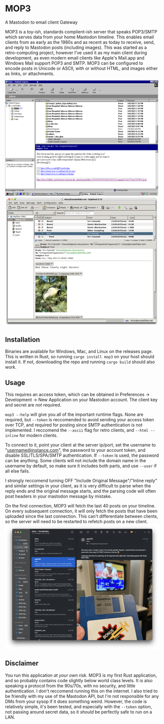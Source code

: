 # MOP3
A Mastodon to email client Gateway

MOP3 is a toy-ish, standards complient-ish server that speaks POP3/SMTP which serves data from your home Mastodon timeline. This enables email clients from as early as the 1980s and as recent as today to receive, send, and reply to Mastodon posts (including images). This was started as a retro-computing project, however I've used it as my main client during development, as even modern email clients like Apple's Mail.app and Windows Mail support POP3 and SMTP. MOP3 can be configured to encode posts in Unicode or ASCII, with or without HTML, and images either as links, or attachments.

<img src="screenshots/mop3-win.png" alt="Outlook Express displaying Mastodon posts" width="500"/>
<img src="screenshots/mop3-linux.png" alt="Sylpheed on Linux" width="500"/>

## Installation
Binaries are available for Windows, Mac, and Linux on the releases page. This is written in Rust, so running `cargo install mop3` on your host should install it. If not, downloading the repo and running `cargo build` should also work. 

## Usage
This requires an access token, which can be obtained in Preferences -> Development -> New Application on your Mastodon account. The client key and secret are _not_ required.

`mop3 --help` will give you all of the important runtime flags. None are required, but `--token` is reccomended to avoid sending your access token over TCP, and required for posting since SMTP authentication is not implemented. I reccomend the `--ascii` flag for retro clients, and `--html --inline` for modern clients.

To connect to it, point your client at the server ip/port, set the username to "username@instance.com", the password to your account token, and disable SSL/TLS/SPA/SMTP authentication. If `--token` is used, the password can be anything. Some clients will not include the domain name in the username by default, so make sure it includes both parts, and use `--user` if all else fails.

I strongly reccomend turning OFF "Include Original Message"/"Inline reply" and similar settings in your client, as it is very difficult to parse when the reply ends and the original message starts, and the parsing code will often post headers in your mastodon message by mistake.

On the first connection, MOP3 will fetch the last 40 posts on your timeline. On every subsequent connection, it will only fetch the posts that have been uploaded since the last connection. This can't differentiate between clients, so the server will need to be restarted to refetch posts on a new client.
<img src="screenshots/mop3-mac.png" alt="Mail.app displaying Mastodon posts" width="800"/>

## Disclaimer
You run this application _at your own risk_. MOP3 is my first Rust application, and so probably contains code slightly below world class levels. It is also speaking a protocol from the 90s/70s, with no security, and little authentication. I don't reccomend running this on the internet. I also tried to be friendly with my use of the Mastodon API, but I'm not responsible for any DMs from your sysop if it does something weird. However, the code is relatively simple, it's been tested, and especially with the `--token` option, not passing around secret data, so it _should_ be perfectly safe to run on a LAN.

